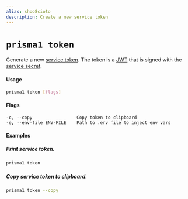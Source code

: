 ```yaml
---
alias: shoo8cioto
description: Create a new service token
---
```


# `prisma1 token`

Generate a new [service token](!alias-utee3eiquo#service-token). The token is a [JWT](https://jwt.io) that is signed with the [service secret](!alias-utee3eiquo#service-secret).

#### Usage

```sh
prisma1 token [flags]
```

#### Flags

```
-c, --copy                 Copy token to clipboard
-e, --env-file ENV-FILE    Path to .env file to inject env vars
```

#### Examples

##### Print service token.

```sh
prisma1 token
```

##### Copy service token to clipboard.

```sh
prisma1 token --copy
```